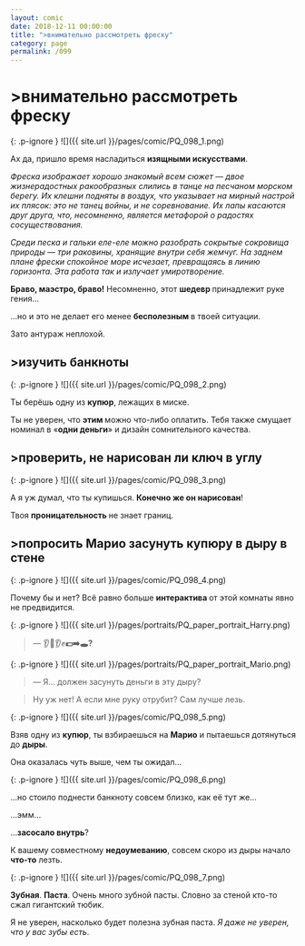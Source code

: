 ```yaml
---
layout: comic
date: 2018-12-11 00:00:00
title: ">внимательно рассмотреть фреску"
category: page
permalink: /099
---
```


# >внимательно рассмотреть фреску

{: .p-ignore }
![]({{ site.url }}/pages/comic/PQ_098_1.png)

Ах да, пришло время насладиться <strong>изящными искусствами</strong>.

<em>Фреска изображает хорошо знакомый всем сюжет — двое жизнерадостных ракообразных слились в танце на песчаном морском берегу. Их клешни подняты в воздух, что указывает на мирный настрой их плясок: это не танец войны, и не соревнование. Их лапы касаются друг друга, что, несомненно, является метафорой о радостях сосуществования.</em>

<em>Среди песка и гальки еле-еле можно разобрать сокрытые сокровища природы — три раковины, хранящие внутри себя жемчуг. На заднем плане фрески спокойное море исчезает, превращаясь в линию горизонта. Эта работа так и излучает умиротворение.</em>

<strong>Браво, маэстро, браво!</strong> Несомненно, этот <strong>шедевр </strong>принадлежит руке гения…

…но и это не делает его менее <strong>бесполезным </strong>в твоей ситуации.

Зато антураж неплохой.

## >изучить банкноты

{: .p-ignore }
![]({{ site.url }}/pages/comic/PQ_098_2.png)

Ты берёшь одну из <strong>купюр</strong>, лежащих в миске.

Ты не уверен, что <strong>этим </strong>можно что-либо оплатить. Тебя также смущает номинал в «<strong>одни деньги</strong>» и дизайн сомнительного качества.

## >проверить, не нарисован ли ключ в углу

{: .p-ignore }
![]({{ site.url }}/pages/comic/PQ_098_3.png)

А я уж думал, что ты купишься. <strong>Конечно же он нарисован</strong>!

Твоя <strong>проницательность </strong>не знает границ.

## >попросить Марио засунуть купюру в дыру в стене

{: .p-ignore }
![]({{ site.url }}/pages/comic/PQ_098_4.png)

Почему бы и нет? Всё равно больше <strong>интерактива </strong>от этой комнаты явно не предвидится.

{: .p-ignore }
![]({{ site.url }}/pages/portraits/PQ_paper_portrait_Harry.png)

<blockquote>— 👂<strong>😬</strong>👂✊<strong>💵➡️🕳️?</strong></blockquote>

{: .p-ignore }
![]({{ site.url }}/pages/portraits/PQ_paper_portrait_Mario.png)

<blockquote>— Я… должен засунуть деньги в эту дыру?</blockquote>

<blockquote>Ну уж нет! А если мне руку отрубит? Сам лучше лезь.</blockquote>

{: .p-ignore }
![]({{ site.url }}/pages/comic/PQ_098_5.png)

Взяв одну из <strong>купюр</strong>, ты взбираешься на <strong>Марио</strong> и пытаешься дотянуться до <strong>дыры</strong>.

Она оказалась чуть выше, чем ты ожидал…

{: .p-ignore }
![]({{ site.url }}/pages/comic/PQ_098_6.png)

…но стоило поднести банкноту совсем близко, как её тут же…

…эмм…

…<strong>засосало внутрь</strong>?

К вашему совместному <strong>недоумеванию</strong>, совсем скоро из дыры начало <strong>что-то</strong> лезть.

{: .p-ignore }
![]({{ site.url }}/pages/comic/PQ_098_7.png)

<strong>Зубная</strong>. <strong>Паста</strong>. Очень много<strong> </strong>зубной пасты. Словно за стеной кто-то сжал гигантский тюбик.

Я не уверен, насколько будет полезна зубная паста. <em>Я даже не уверен, что у вас зубы есть</em>.
